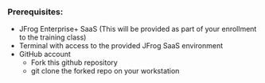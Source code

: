 ### Prerequisites: 



*   JFrog Enterprise+ SaaS (This will be provided as part of your enrollment to the training class)
*   Terminal with access to the provided  JFrog SaaS environment
*   GitHub account
    *   Fork this github repository
    *   git clone the forked repo on your workstation
